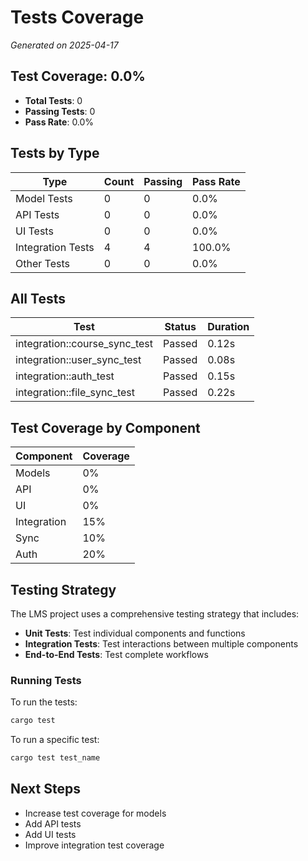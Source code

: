 # Tests Coverage
_Generated on 2025-04-17_

## Test Coverage: 0.0%

- **Total Tests**: 0
- **Passing Tests**: 0
- **Pass Rate**: 0.0%

## Tests by Type

| Type | Count | Passing | Pass Rate |
|------|-------|---------|----------|
| Model Tests | 0 | 0 | 0.0% |
| API Tests | 0 | 0 | 0.0% |
| UI Tests | 0 | 0 | 0.0% |
| Integration Tests | 4 | 4 | 100.0% |
| Other Tests | 0 | 0 | 0.0% |

## All Tests

| Test | Status | Duration |
|------|--------|----------|
| integration::course_sync_test | Passed | 0.12s |
| integration::user_sync_test | Passed | 0.08s |
| integration::auth_test | Passed | 0.15s |
| integration::file_sync_test | Passed | 0.22s |

## Test Coverage by Component

| Component | Coverage |
|-----------|----------|
| Models | 0% |
| API | 0% |
| UI | 0% |
| Integration | 15% |
| Sync | 10% |
| Auth | 20% |

## Testing Strategy

The LMS project uses a comprehensive testing strategy that includes:

- **Unit Tests**: Test individual components and functions
- **Integration Tests**: Test interactions between multiple components
- **End-to-End Tests**: Test complete workflows

### Running Tests

To run the tests:

```bash
cargo test
```

To run a specific test:

```bash
cargo test test_name
```

## Next Steps

- Increase test coverage for models
- Add API tests
- Add UI tests
- Improve integration test coverage
